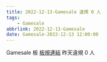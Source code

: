 ```yaml
---
title: 2022-12-13-Gamesale 違規 0 人
tags:
    - Gamesale
abbrlink: 2022-12-13-Gamesale
date: Gamesale-2022-12-13 12:00:00
---
```

Gamesale 板 [板規連結](https://www.ptt.cc/bbs/Gossiping/M.1637425085.A.07D.html)
昨天違規 0 人
